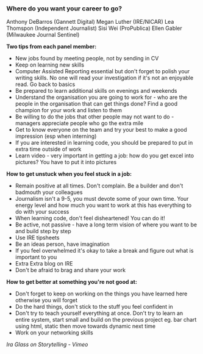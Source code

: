 ### Where do you want your career to go?

Anthony DeBarros (Gannett Digital)
Megan Luther (IRE/NICAR)
Lea Thomspon (Independent Journalist)
Sisi Wei (ProPublica)
Ellen Gabler (Milwaukee Journal Sentinel)

**Two tips from each panel member:**

* New jobs found by meeting people, not by sending in CV
* Keep on learning new skills
* Computer Assisted Reporting essential but don't forget to polish your writing skills. No one will read your investigation if it's not an enjoyable read. Go back to basics
* Be prepared to learn additional skills on evenings and weekends
* Understand the organisation you are going to work for - who are the people in the organisation that can get things done? Find a good champion for your work and listen to them
* Be willing to do the jobs that other people may not want to do - managers appreciate people who go the extra mile
* Get to know everyone on the team and try your best to make a good impression (esp when interning)
* If you are interested in learning code, you should be prepared to put in extra time outside of work
* Learn video - very important in getting a job: how do you get excel into pictures? You have to put it into pictures

**How to get unstuck when you feel stuck in a job:**

* Remain positive at all times. Don't complain. Be a builder and don't badmouth your colleagues
* Journalism isn't a 9-5, you must devote some of your own time. Your energy level and how much you want to work at this has everything to do with your success
* When learning code, don't feel disheartened! You can do it!
* Be active, not passive - have a long term vision of where you want to be and build step by step
* Use IRE tipsheets
* Be an ideas person, have imagination
* If you feel overwhelmed it's okay to take a break and figure out what is important to you
* Extra Extra blog on IRE
* Don't be afraid to brag and share your work

**How to get better at something you're not good at:**

* Don't forget to keep on working on the things you have learned here otherwise you will forget
* Do the hard things, don't stick to the stuff you feel confident in
* Don't try to teach yourself everything at once. Don't try to learn an entire system, start small and build on the previous project eg. bar chart using html, static then move towards dynamic next time
* Work on your networking skills

*Ira Glass on Storytelling - Vimeo*